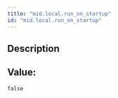 ```yaml
---
title: "mid.local.run_on_startup"
id: "mid.local.run_on_startup"
---
```

## Description



## Value: 
```
false
```